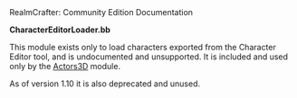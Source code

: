 <!-- body { color:black background-color:white } a:link{ color:#0070FF } a:visited{ color:#0070FF } --> RealmCrafter: Community Edition Documentation

**CharacterEditorLoader.bb**

This module exists only to load characters exported from the Character Editor tool, and is undocumented and unsupported. It is included and used only by the [Actors3D](actors3d.md) module.  
  
As of version 1.10 it is also deprecated and unused.